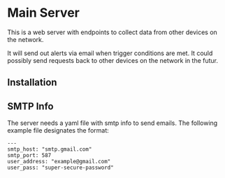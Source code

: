 # Main Server

This is a web server with endpoints to collect data from other devices on the network.

It will send out alerts via email when trigger conditions are met.
It could possibly send requests back to other devices on the network in the futur.

## Installation

## SMTP Info

The server needs a yaml file with smtp info to send emails.
The following example file designates the format:
```
---
smtp_host: "smtp.gmail.com"
smtp_port: 587
user_address: "example@gmail.com"
user_pass: "super-secure-password"
```

